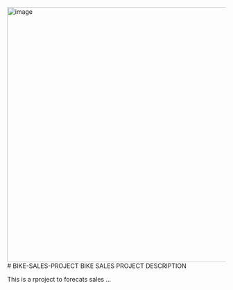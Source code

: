<img width="1070" height="588" alt="image" src="https://github.com/user-attachments/assets/8fe78b36-3844-4535-a7ce-684c3ebe0b0b" />
# BIKE-SALES-PROJECT
BIKE SALES PROJECT DESCRIPTION

This is a rproject to forecats sales ...
